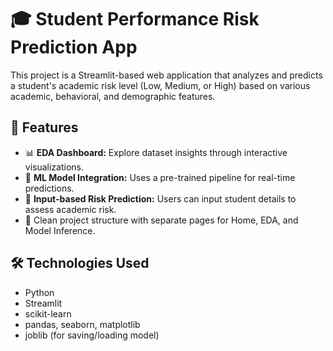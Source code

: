# 🎓 Student Performance Risk Prediction App

This project is a Streamlit-based web application that analyzes and predicts a student's academic risk level (Low, Medium, or High) based on various academic, behavioral, and demographic features.

## 🚀 Features

- 📊 **EDA Dashboard:** Explore dataset insights through interactive visualizations.
- 🤖 **ML Model Integration:** Uses a pre-trained pipeline for real-time predictions.
- 🧠 **Input-based Risk Prediction:** Users can input student details to assess academic risk.
- 📁 Clean project structure with separate pages for Home, EDA, and Model Inference.

## 🛠️ Technologies Used

- Python
- Streamlit
- scikit-learn
- pandas, seaborn, matplotlib
- joblib (for saving/loading model)


